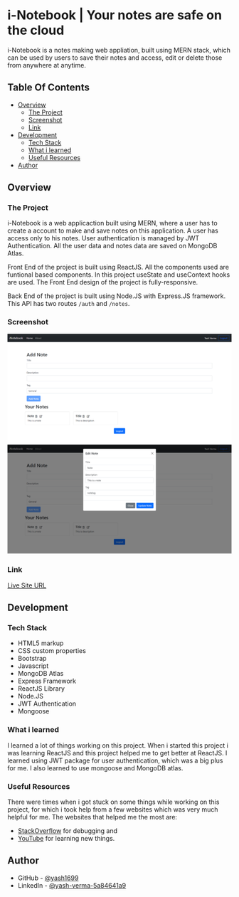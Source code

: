 # i-Notebook | Your notes are safe on the cloud

i-Notebook is a notes making web appliation, built using MERN stack, which can be used by users to save their notes and access, edit or delete those from anywhere at anytime.

## Table Of Contents

- [Overview](#overview)
  - [The Project](#the-project)
  - [Screenshot](#screenshot)
  - [Link](#link)
- [Development](#development)
  - [Tech Stack](#tech-stack)
  - [What i learned](#what-i-learned)
  - [Useful Resources](#useful-resources)
- [Author](#author)

## Overview

### The Project

i-Notebook is a web applicaction built using MERN, where a user has to create a account to make and save notes on this application. A user has access only to his notes. User authentication is managed by JWT Authentication. All the user data and notes data are saved on MongoDB Atlas. 

Front End of the project is built using ReactJS. All the components used are funtional based components. In this project useState and useContext hooks are used. The Front End design of the project is fully-responsive.

Back End of the project is built using Node.JS with Express.JS framework. This API has two routes `/auth` and `/notes`.

### Screenshot

![i-Notebook | Home](./screenshots/i-notebook.png)
![i-Notebook | Edit Modal Box](./screenshots/i-notebook-edit-modal.png)

### Link

[Live Site URL](https://project-inotebook.web.app/)

## Development

### Tech Stack

- HTML5 markup
- CSS custom properties
- Bootstrap
- Javascript
- MongoDB Atlas
- Express Framework
- ReactJS Library
- Node.JS
- JWT Authentication
- Mongoose

### What i learned

I learned a lot of things working on this project. When i started this project i was learning ReactJS and this project helped me to get better at ReactJS.
I learned using JWT package for user authentication, which was a big plus for me.
I also learned to use mongoose and MongoDB atlas.

### Useful Resources

There were times when i got stuck on some things while working on this project, for which i took help from a few websites which was very much helpful for me. The websites that helped me the most are:
- [StackOverflow](https://stackoverflow.com) for debugging and
- [YouTube](https://youtube.com) for learning new things.

## Author

- GitHub - [@yash1699](https://github.com/yash1699)
- LinkedIn - [@yash-verma-5a84641a9](https://linkedin.com/in/yash-verma-5a84641a9)